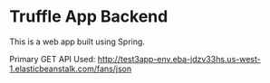 # Truffle App Backend 
This is a web app built using Spring.

Primary GET API Used: http://test3app-env.eba-jdzv33hs.us-west-1.elasticbeanstalk.com/fans/json
